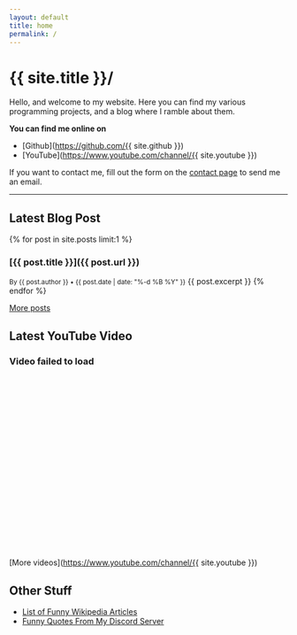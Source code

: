```yaml
---
layout: default
title: home
permalink: /
---
```


# {{ site.title }}/
Hello, and welcome to my website. Here you can find my various programming projects, and a blog where I ramble about them.

**You can find me online on**
- [Github](https://github.com/{{ site.github }})
- [YouTube](https://www.youtube.com/channel/{{ site.youtube }})

If you want to contact me, fill out the form on the [contact page](/contact) to send me an email.

---

## Latest Blog Post
{% for post in site.posts limit:1 %}
### [{{ post.title }}]({{ post.url }})
<small>By {{ post.author }} • {{ post.date | date: "%-d %B %Y" }}</small>
{{ post.excerpt }}
{% endfor %}

[More posts](/blog)

## Latest YouTube Video
<h3 id="YTTitle">Video failed to load</h3>
<small id="YTInfo"></small>
<iframe style="width: 560px; height: 315px; max-width: 100%" frameborder="0" class="card" id="YTEmbed">Your browser does not support iFrames.</iframe>
<p id="YTDescription"></p>

[More videos](https://www.youtube.com/channel/{{ site.youtube }})

## Other Stuff
- [List of Funny Wikipedia Articles](/wikipedia)
- [Funny Quotes From My Discord Server](/quotes)

<script> // yes, javascript code I wrote myself that isn't spaghetti
    const frame = document.getElementById("YTEmbed");
    const title = document.getElementById("YTTitle")
    const info = document.getElementById("YTInfo")
    const description = document.getElementById("YTDescription")

    const channelID = "{{ site.youtube }}";
                
    fetch("https://api.rss2json.com/v1/api.json?rss_url=" + encodeURIComponent("https://www.youtube.com/feeds/videos.xml?channel_id=" + channelID))
        .then(response => response.json())
        .then(data => {
            video = data["items"][0];
            guid = video["guid"]

            const embedURL = "https://www.youtube-nocookie.com/embed/" + guid.replace("yt:video:", "");
            
            frame.src = embedURL;
            title.innerText = video["title"];
            info.innerText = "By " + video["author"]
            description.innerText = video["description"]
        })
        .catch(console.error);
</script>
